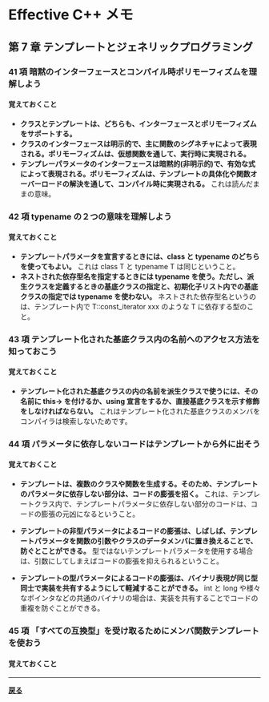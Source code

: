 # Effective C++ メモ

## 第 7 章 テンプレートとジェネリックプログラミング

### 41 項 暗黙のインターフェースとコンパイル時ポリモーフィズムを理解しよう

#### 覚えておくこと

* **クラスとテンプレートは、どちらも、インターフェースとポリモーフィズムをサポートする。**
* **クラスのインターフェースは明示的で、主に関数のシグネチャによって表現される。ポリモーフィズムは、仮想関数を通して、実行時に実現される。**
* **テンプレーパラメータのインターフェースは暗黙的(非明示的)で、有効な式によって表現される。ポリモーフィズムは、テンプレートの具体化や関数オーバーロードの解決を通して、コンパイル時に実現される。**
  これは読んだままの意味。

### 42 項 typename の２つの意味を理解しよう

#### 覚えておくこと

* **テンプレートパラメータを宣言するときには、class と typename のどちらを使ってもよい。**
  これは class T と typename T は同じということ。
* **ネストされた依存型名を指定するときには typename を使う。ただし、派生クラスを定義するときの基底クラスの指定と、初期化子リスト内での基底クラスの指定では typename を使わない。**
  ネストされた依存型名というのは、テンプレート内で T::const_iterator xxx のような T に依存する型のこと。

### 43 項 テンプレート化された基底クラス内の名前へのアクセス方法を知っておこう

#### 覚えておくこと

* **テンプレート化された基底クラスの内の名前を派生クラスで使うには、その名前に this-\> を付けるか、using 宣言をするか、直接基底クラスを示す修飾をしなければならない。**
  これはテンプレート化された基底クラスのメンバをコンパイラは検索しないためです。

### 44 項 パラメータに依存しないコードはテンプレートから外に出そう

#### 覚えておくこと

* **テンプレートは、複数のクラスや関数を生成する。そのため、テンプレートのパラメータに依存しない部分は、コードの膨張を招く。**
  これは、テンプレートクラス内で、テンプレートパラメータに依存しない部分のコードは、コードの膨張の元凶になるということ。

* **テンプレートの非型パラメータによるコードの膨張は、しばしば、テンプレートパラメータを関数の引数やクラスのデータメンバに置き換えることで、防ぐとことができる。**
  型ではないテンプレートパラメータを使用する場合は、引数にしてしまえばコードの膨張を抑えられるということ。

* **テンプレートの型パラメータによるコードの膨張は、バイナリ表現が同じ型同士で実装を共有するようにして軽減することができる。**
  int と long や様々なポインタなどの共通のバイナリの場合は、実装を共有することでコードの重複を防ぐことができる。

### 45 項 「すべての互換型」を受け取るためにメンバ関数テンプレートを使おう

#### 覚えておくこと

***

**[戻る](./index.md)**
